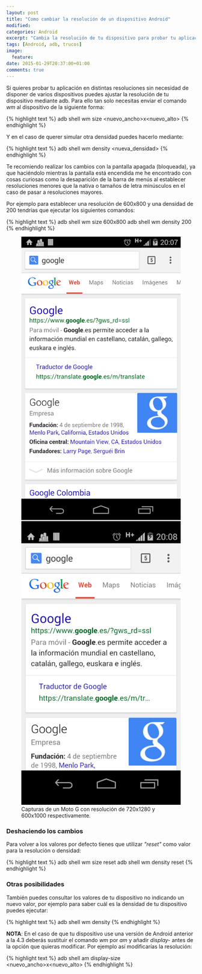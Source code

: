 ```yaml
---
layout: post
title: "Como cambiar la resolución de un dispositivo Android"
modified:
categories: Android
excerpt: "Cambia la resolución de tu dispositivo para probar tu aplicación."
tags: [Android, adb, trucos]
image:
  feature:
date: 2015-01-29T20:37:00+01:00
comments: true
---
```


Si quieres probar tu aplicación en distintas resoluciones sin necesidad de disponer de varios dispositivos puedes ajustar la resolución de tu dispositivo mediante adb. Para ello tan solo necesitas enviar el comando *wm* al dispositivo de la siguiente forma:

{% highlight text %}
adb shell wm size <nuevo_ancho>x<nuevo_alto>
{% endhighlight %}

Y en el caso de querer simular otra densidad puedes hacerlo mediante:

{% highlight text %}
adb shell wm density <nueva_densidad>
{% endhighlight %}

Te recomiendo realizar los cambios con la pantalla apagada (bloqueada), ya que haciéndolo mientras la pantalla está encendida me he encontrado con cosas curiosas como la desaparición de la barra de menús al establecer resoluciones menores que la nativa o tamaños de letra minúsculos en el caso de pasar a resoluciones mayores.

Por ejemplo para establecer una resolución de 600x800 y una densidad de 200 tendrías que ejecutar los siguientes comandos:

{% highlight text %}
adb shell wm size 600x800
adb shell wm density 200
{% endhighlight %}

<figure class="half">
    <a href="/images/resize_screen_720x1280.png"><img src="/images/resize_screen_720x1280.png"></a>
    <a href="/images/resize_screen_600x1000.png"><img src="/images/resize_screen_600x1000.png"></a>
    <figcaption>Capturas de un Moto G con resolución de 720x1280 y 600x1000 respectivamente.</figcaption>
</figure>

### Deshaciendo los cambios

Para volver a los valores por defecto tienes que utilizar *"reset"* como valor para la resolución o densidad:

{% highlight text %}
adb shell wm size reset
adb shell wm density reset
{% endhighlight %}

### Otras posibilidades

También puedes consultar los valores de tu dispositivo no indicando un nuevo valor, por ejemplo para saber cuál es la densidad de tu dispositivo puedes ejecutar:

{% highlight text %}
adb shell wm density
{% endhighlight %}

**NOTA**: En el caso de que tu dispositivo use una versión de Android anterior a la 4.3 deberás sustituir el comando *wm* por *am* y añadir *display-* antes de la opción que quieras modificar. Por ejemplo así modificarías la resolución:

{% highlight text %}
adb shell am display-size <nuevo_ancho>x<nuevo_alto>
{% endhighlight %}
